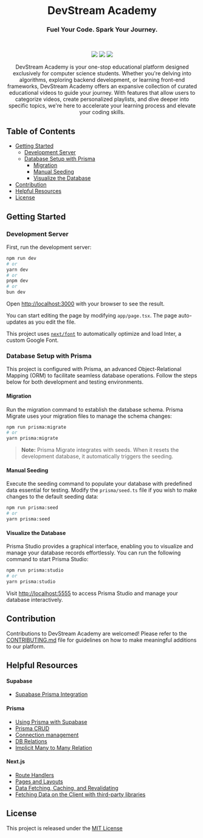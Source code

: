 <h1 align="center">DevStream Academy</h1>
<h3 align="center">Fuel Your Code. Spark Your Journey.</h3>

<br/>

<p align="center">
    <img src="https://github.com/javier-arango/devstream-academy/actions/workflows/lint_test_build.yml/badge.svg" />
    <img src="https://github.com/javier-arango/devstream-academy/actions/workflows/pr_validation.yml/badge.svg" />
    <img src="https://therealsujitk-vercel-badge.vercel.app/?app=devstream-academy" />
</p>


<p align="center">DevStream Academy is your one-stop educational platform designed exclusively for computer science students. Whether you're delving into algorithms, exploring backend development, or learning front-end frameworks, DevStream Academy offers an expansive collection of curated educational videos to guide your journey. With features that allow users to categorize videos, create personalized playlists, and dive deeper into specific topics, we're here to accelerate your learning process and elevate your coding skills.</p>

## Table of Contents
- [Getting Started](#getting-started)
    - [Development Server](#development-server)
    - [Database Setup with Prisma](#database-setup-with-prisma)
      - [Migration](#migration)
      - [Manual Seeding](#manual-seeding)
      - [Visualize the Database](#visualize-the-database)
- [Contribution](#contribution)
- [Helpful Resources](#helpful-resources)
- [License](#license)

## Getting Started

### Development Server
First, run the development server:

```bash
npm run dev
# or
yarn dev
# or
pnpm dev
# or
bun dev
```

Open [http://localhost:3000](http://localhost:3000) with your browser to see the result.

You can start editing the page by modifying `app/page.tsx`. The page auto-updates as you edit the file.

This project uses [`next/font`](https://nextjs.org/docs/basic-features/font-optimization) to automatically optimize and load Inter, a custom Google Font.

### Database Setup with Prisma

This project is configured with Prisma, an advanced Object-Relational Mapping (ORM) to facilitate seamless database operations. Follow the steps below for both development and testing environments.

#### Migration

Run the migration command to establish the database schema. Prisma Migrate uses your migration files to manage the schema changes:

```bash
npm run prisma:migrate
# or
yarn prisma:migrate
```

> **Note:** Prisma Migrate integrates with seeds. When it resets the development database, it automatically triggers the seeding.

#### Manual Seeding

Execute the seeding command to populate your database with predefined data essential for testing. Modify the `prisma/seed.ts` file if you wish to make changes to the default seeding data:

```bash
npm run prisma:seed
# or
yarn prisma:seed
```

#### Visualize the Database

Prisma Studio provides a graphical interface, enabling you to visualize and manage your database records effortlessly. You can run the following command to start Prisma Studio:

```bash
npm run prisma:studio
# or
yarn prisma:studio
```

Visit [http://localhost:5555](http://localhost:5555/) to access Prisma Studio and manage your database interactively.

## Contribution

Contributions to DevStream Academy are welcomed! Please refer to the [CONTRIBUTING.md](https://github.com/javier-arango/devstream-academy/blob/main/CONTRIBUTING.md) file for guidelines on how to make meaningful additions to our platform.

## Helpful Resources
#### Supabase
- [Supabase Prisma Integration](https://supabase.com/partners/integrations/prisma)

#### Prisma
- [Using Prisma with Supabase](https://www.prisma.io/docs/guides/database/supabase)
- [Prisma CRUD](https://www.prisma.io/docs/concepts/components/prisma-client/crud)
- [Connection management](https://www.prisma.io/docs/guides/performance-and-optimization/connection-management#serverless-environments-faas)
- [DB Relations](https://www.prisma.io/docs/concepts/components/prisma-schema/relations)
- [Implicit Many to Many Relation](https://www.prisma.io/docs/concepts/components/prisma-schema/relations/many-to-many-relations#implicit-many-to-many-relations)

#### Next.js
- [Route Handlers](https://nextjs.org/docs/app/building-your-application/routing/route-handlers)
- [Pages and Layouts](https://nextjs.org/docs/app/building-your-application/routing/pages-and-layouts)
- [Data Fetching, Caching, and Revalidating](https://nextjs.org/docs/app/building-your-application/data-fetching/fetching-caching-and-revalidating)
- [Fetching Data on the Client with third-party libraries](https://swr.vercel.app/docs/getting-started)

## License
This project is released under the [MIT License](https://github.com/javier-arango/cinemify/blob/main/LICENSE)
